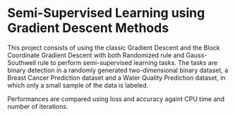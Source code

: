 # Semi-Supervised Learning using Gradient Descent Methods

This project consists of using the classic Gradient Descent and the Block Coordinate Gradient Descent with both Randomized rule and Gauss-Southwell rule to perform semi-supervised learning tasks. The tasks are binary detection in a randomly generated two-dimensional binary dataset, a Breast Cancer Prediction dataset and a Water Quality Prediction dataset, in which only a small sample of the data is labeled. 

Performances are compared using loss and accuracy againt CPU time and number of iterations.
